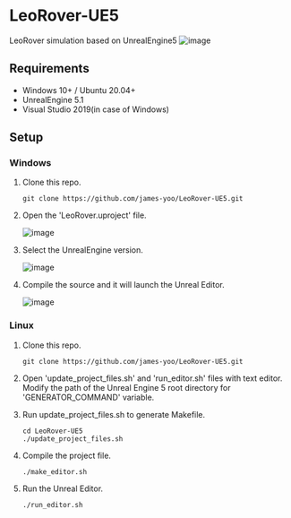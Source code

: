 # LeoRover-UE5
LeoRover simulation based on UnrealEngine5
![image](https://user-images.githubusercontent.com/23667624/156864506-d99af51e-1faf-400b-9b0f-c0880ecfee81.png)

## Requirements
- Windows 10+ / Ubuntu 20.04+
- UnrealEngine 5.1
- Visual Studio 2019(in case of Windows)

## Setup
### Windows
1. Clone this repo.
   ```
   git clone https://github.com/james-yoo/LeoRover-UE5.git
   ```
2. Open the 'LeoRover.uproject' file.

   ![image](https://user-images.githubusercontent.com/23667624/156864314-4f1ccff0-b4ea-4863-b55c-f780d61b4dd5.png)
3. Select the UnrealEngine version.

   ![image](https://user-images.githubusercontent.com/23667624/156864359-c296e9e5-e92d-4400-be92-4f7e5b34c3d5.png)
4. Compile the source and it will launch the Unreal Editor.

   ![image](https://user-images.githubusercontent.com/23667624/156864395-8adb916b-9b74-45a6-b31d-0235a2a7327f.png)
### Linux
1. Clone this repo.
   ```
   git clone https://github.com/james-yoo/LeoRover-UE5.git
   ```
2. Open 'update_project_files.sh' and 'run_editor.sh' files with text editor. Modify the path of the Unreal Engine 5 root directory for 'GENERATOR_COMMAND' variable.

3. Run update_project_files.sh to generate Makefile.
   ```
   cd LeoRover-UE5
   ./update_project_files.sh
   ```
4. Compile the project file.
   ```
   ./make_editor.sh
   ```
6. Run the Unreal Editor.
   ```
   ./run_editor.sh
   ```
